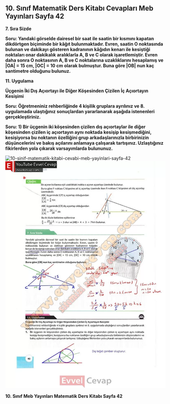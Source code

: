 ## 10. Sınıf Matematik Ders Kitabı Cevapları Meb Yayınları Sayfa 42

**7. Sıra Sizde**

**Soru: Yandaki görselde dairesel bir saat ile saatin bir kısmını kapatan dikdörtgen biçiminde bir kâğıt bulunmaktadır. Evren, saatin O noktasında bulunan ve dakikayı gösteren kadranının kâğıdın kenarı ile kesiştiği noktaları onar dakikalık aralıklarla A, B ve C olarak işaretlemiştir. Evren daha sonra O noktasının A, B ve C noktalarına uzaklıklarını hesaplamış ve |OA| = 15 cm, |OC| = 10 cm olarak bulmuştur. Buna göre |OB| nun kaç santimetre olduğunu bulunuz.**

**11. Uygulama**

**Üçgenin İki Dış Açıortayı ile Diğer Köşesinden Çizilen İç Açıortayın Kesişimi**

**Soru: Öğretmeniniz rehberliğinde 4 kişilik gruplara ayrılınız ve 8. uygulamada ulaştığınız sonuçlardan yararlanarak aşağıda istenenleri gerçekleştiriniz.**

**Soru: 1) Bir üçgenin iki köşesinden çizilen dış açıortaylar ile diğer köşesinden çizilen iç açıortayın aynı noktada kesişip kesişmediğini, kesişiyorsa bu noktanın özelliğini grup arkadaşlarınızla birbirinizin düşüncelerini ve bakış açılarını anlamaya çalışarak tartışınız. Uzlaştığınız fikirlerden yola çıkarak varsayımlarda bulununuz.**

![10-sinif-matematik-kitabi-cevabi-meb-yayinlari-sayfa-42]()![10-sinif-matematik-kitabi-cevabi-meb-yayinlari-sayfa-42](./image1.webp)

**10. Sınıf Meb Yayınları Matematik Ders Kitabı Sayfa 42**